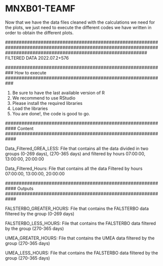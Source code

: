 # MNXB01-TEAMF

Now that we have the data files cleaned with the calculations we need for the plots, we just need to execute the different codes we have written in order to obtain the different plots.

####################################################################################################################################################################
FILTERED DATA
2022.07.2+576

###########################################################
How to execute
###########################################################

1. Be sure to have the last available version of R
2. We recommend to use RStudio 
3. Please install the required libraries 
4. Load the libraries
5. You are done!, the code is good to go. 

############################################################
Content
############################################################

Data_Filtered_GREA_LESS:
File that contains all the data divided in two groups (0-269 days), (270-365 days) and filtered by hours 07:00:00, 13:00:00, 20:00:00

Data_Filtered_Hours:
File that contains all the data Filtered by hours 07:00:00, 13:00:00, 20:00:00

############################################################
Outputs
############################################################

FALSTERBO_GREATER_HOURS: 
File that contains the FALSTERBO data filtered by the group (0-269 days)  

FALSTERBO_LESS_HOURS: 
File that contains the FALSTERBO data filtered by the group (270-365 days)  

UMEA_GREATER_HOURS: 
File that contains the UMEA data filtered by the group (270-365 days) 

UMEA_LESS_HOURS: 
File that contains the FALSTERBO data filtered by the group (270-365 days)  






